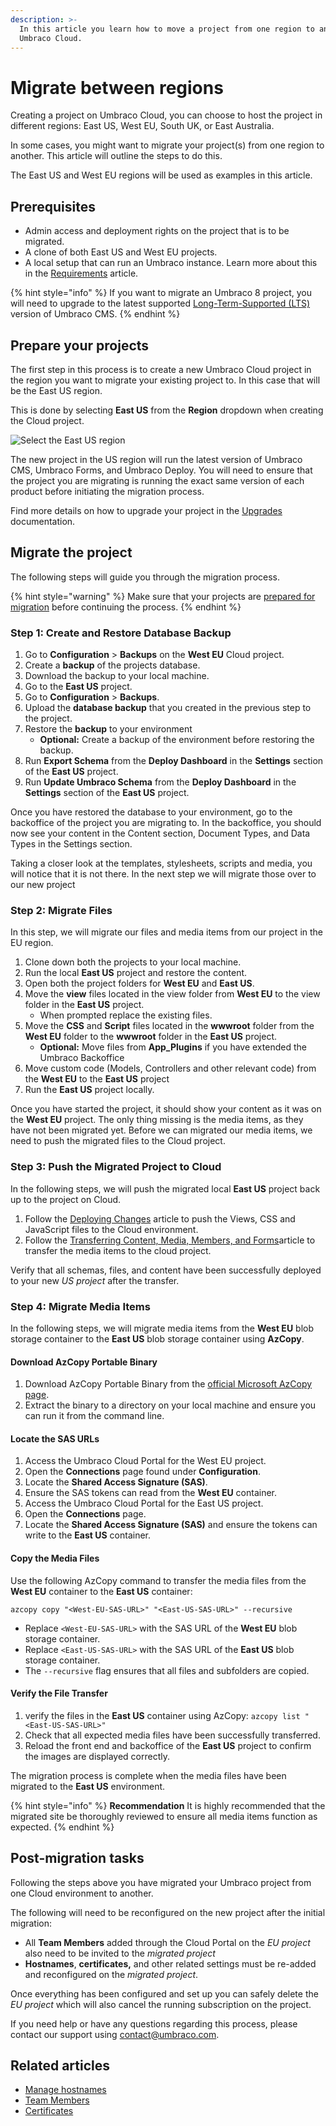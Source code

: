 ```yaml
---
description: >-
  In this article you learn how to move a project from one region to another on
  Umbraco Cloud.
---
```


# Migrate between regions

Creating a project on Umbraco Cloud, you can choose to host the project in different regions: East US, West EU, South UK, or East Australia.

In some cases, you might want to migrate your project(s) from one region to another. This article will outline the steps to do this.

The East US and West EU regions will be used as examples in this article.

## Prerequisites

* Admin access and deployment rights on the project that is to be migrated.
* A clone of both East US and West EU projects.
* A local setup that can run an Umbraco instance. Learn more about this in the [Requirements](https://docs.umbraco.com/umbraco-cms/fundamentals/setup/requirements) article.

{% hint style="info" %}
If you want to migrate an Umbraco 8 project, you will need to upgrade to the latest supported [Long-Term-Supported (LTS)](https://umbraco.com/products/knowledge-center/long-term-support-and-end-of-life/) version of Umbraco CMS.
{% endhint %}

## Prepare your projects

The first step in this process is to create a new Umbraco Cloud project in the region you want to migrate your existing project to. In this case that will be the East US region.

This is done by selecting **East US** from the **Region** dropdown when creating the Cloud project.

![Select the East US region](images/creationflow-chooseRegion.png)

The new project in the US region will run the latest version of Umbraco CMS, Umbraco Forms, and Umbraco Deploy. You will need to ensure that the project you are migrating is running the exact same version of each product before initiating the migration process.

Find more details on how to upgrade your project in the [Upgrades](../product-upgrades/) documentation.

## Migrate the project

The following steps will guide you through the migration process.

{% hint style="warning" %}
Make sure that your projects are [prepared for migration](migrate-between-regions.md#prepare-your-projects) before continuing the process.
{% endhint %}

### Step 1: Create and Restore Database Backup

1. Go to **Configuration** > **Backups** on the **West EU** Cloud project.
2. Create a **backup** of the projects database.
3. Download the backup to your local machine.
4. Go to the **East US** project.
5. Go to **Configuration** > **Backups**.
6. Upload the **database backup** that you created in the previous step to the project.
7. Restore the **backup** to your environment
   * **Optional:** Create a backup of the environment before restoring the backup.
8. Run **Export Schema** from the **Deploy Dashboard** in the **Settings** section of the **East US** project.
9. Run **Update Umbraco Schema** from the **Deploy Dashboard** in the **Settings** section of the **East US** project.

Once you have restored the database to your environment, go to the backoffice of the project you are migrating to. In the backoffice, you should now see your content in the Content section, Document Types, and Data Types in the Settings section.

Taking a closer look at the templates, stylesheets, scripts and media, you will notice that it is not there. In the next step we will migrate those over to our new project

### Step 2: Migrate Files

In this step, we will migrate our files and media items from our project in the EU region.

1. Clone down both the projects to your local machine.
2. Run the local **East US** project and restore the content.
3. Open both the project folders for **West EU** and **East US**.
4. Move the **view** files located in the view folder from **West EU** to the view folder in the **East US** project.
   * When prompted replace the existing files.
5. Move the **CSS** and **Script** files located in the **wwwroot** folder from the **West EU** folder to the **wwwroot** folder in the **East US** project.
   * **Optional:** Move files from **App\_Plugins** if you have extended the Umbraco Backoffice
6. Move custom code (Models, Controllers and other relevant code) from the **West EU** to the **East US** project
7. Run the **East US** project locally.

Once you have started the project, it should show your content as it was on the **West EU** project. The only thing missing is the media items, as they have not been migrated yet. Before we can migrated our media items, we need to push the migrated files to the Cloud project.

### Step 3: Push the Migrated Project to Cloud

In the following steps, we will push the migrated local **East US** project back up to the project on Cloud.

1. Follow the [Deploying Changes](https://docs.umbraco.com/umbraco-cloud/deployments/local-to-cloud) article to push the Views, CSS and JavaScript files to the Cloud environment.
2. Follow the [Transferring Content, Media, Members, and Forms](https://docs.umbraco.com/umbraco-cloud/deployments/content-transfer#media-items)article to transfer the media items to the cloud project.

Verify that all schemas, files, and content have been successfully deployed to your new _US project_ after the transfer.

### Step 4: Migrate Media Items

In the following steps, we will migrate media items from the **West EU** blob storage container to the **East US** blob storage container using **AzCopy**.

#### Download AzCopy Portable Binary

1. Download AzCopy Portable Binary from the [official Microsoft AzCopy page](https://learn.microsoft.com/en-us/azure/storage/common/storage-use-azcopy-v10#download-azcopy).
2. Extract the binary to a directory on your local machine and ensure you can run it from the command line.

#### Locate the SAS URLs

1. Access the Umbraco Cloud Portal for the West EU project.
2. Open the **Connections** page found under **Configuration**.
3. Locate the **Shared Access Signature (SAS)**.
4. Ensure the SAS tokens can read from the **West EU** container.
5. Access the Umbraco Cloud Portal for the East US project.
6. Open the **Connections** page.
7. Locate the **Shared Access Signature (SAS)** and ensure the tokens can write to the **East US** container.

#### Copy the Media Files

Use the following AzCopy command to transfer the media files from the **West EU** container to the **East US** container:

`azcopy copy "<West-EU-SAS-URL>" "<East-US-SAS-URL>" --recursive`

- Replace `<West-EU-SAS-URL>` with the SAS URL of the **West EU** blob storage container.
- Replace `<East-US-SAS-URL>` with the SAS URL of the **East US** blob storage container.
- The `--recursive` flag ensures that all files and subfolders are copied.

#### Verify the File Transfer

1. verify the files in the **East US** container using AzCopy:
`azcopy list "<East-US-SAS-URL>"`
2. Check that all expected media files have been successfully transferred.
3. Reload the front end and backoffice of the **East US** project to confirm the images are displayed correctly.

The migration process is complete when the media files have been migrated to the **East US** environment.

{% hint style="info" %}
**Recommendation**
It is highly recommended that the migrated site be thoroughly reviewed to ensure all media items function as expected.
{% endhint %}
## Post-migration tasks

Following the steps above you have migrated your Umbraco project from one Cloud environment to another.

The following will need to be reconfigured on the new project after the initial migration:

* All **Team Members** added through the Cloud Portal on the _EU project_ also need to be invited to the _migrated project_
* **Hostnames**, **certificates,** and other related settings must be re-added and reconfigured on the _migrated project_.

Once everything has been configured and set up you can safely delete the _EU project_ which will also cancel the running subscription on the project.

If you need help or have any questions regarding this process, please contact our support using [contact@umbraco.com](mailto:contact@umbraco.com).

## Related articles

* [Manage hostnames](../set-up/project-settings/manage-hostnames/)
* [Team Members](../set-up/project-settings/team-members/)
* [Certificates](../set-up/project-settings/manage-hostnames/security-certificates.md)
